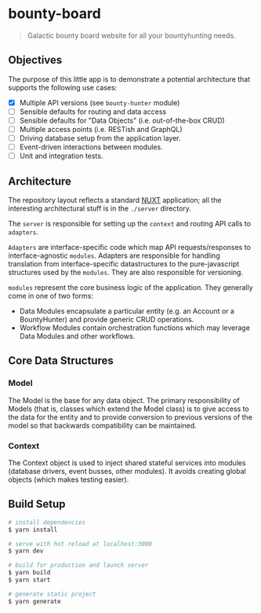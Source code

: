 # bounty-board

> Galactic bounty board website for all your bountyhunting needs.

## Objectives

The purpose of this little app is to demonstrate a potential architecture that supports the following use cases:

- [X] Multiple API versions (see `bounty-hunter` module)
- [ ] Sensible defaults for routing and data access
- [ ] Sensible defaults for "Data Objects" (i.e. out-of-the-box CRUD)
- [ ] Multiple access points (i.e. RESTish and GraphQL)
- [ ] Driving database setup from the application layer.
- [ ] Event-driven interactions between modules.
- [ ] Unit and integration tests.

## Architecture

The repository layout reflects a standard [NUXT](https://nuxtjs.org) application; all the interesting architectural stuff is in the `./server` directory.

The `server` is responsible for setting up the `context` and routing API calls to `adapters`.

`Adapters` are interface-specific code which map API requests/responses to interface-agnostic `modules`. Adapters are responsible for handling translation from interface-specific datastructures to the pure-javascript structures used by the `modules`. They are also responsible for versioning.

`modules` represent the core business logic of the application. They generally come in one of two forms:

- Data Modules encapsulate a particular entity (e.g. an Account or a BountyHunter) and provide generic CRUD operations.
- Workflow Modules contain orchestration functions which may leverage Data Modules and other workflows.

## Core Data Structures

### Model

The Model is the base for any data object. The primary responsibility of Models (that is, classes which extend the Model class) is to give access to the data for the entity and to provide conversion to previous versions of the model so that backwards compatibility can be maintained.

### Context

The Context object is used to inject shared stateful services into modules (database drivers, event busses, other modules). It avoids creating global objects (which makes testing easier).

## Build Setup

``` bash
# install dependencies
$ yarn install

# serve with hot reload at localhost:3000
$ yarn dev

# build for production and launch server
$ yarn build
$ yarn start

# generate static project
$ yarn generate
```
